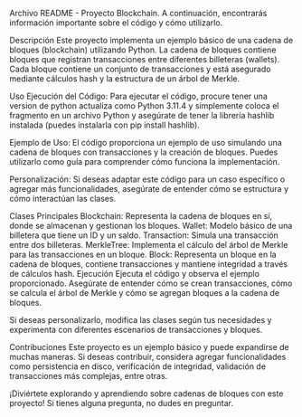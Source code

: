Archivo README - Proyecto Blockchain.
 A continuación, encontrarás información importante sobre el código y cómo utilizarlo.

Descripción
Este proyecto implementa un ejemplo básico de una cadena de bloques (blockchain) utilizando Python. La cadena de bloques contiene bloques que registran transacciones entre diferentes billeteras (wallets). Cada bloque contiene un conjunto de transacciones y está asegurado mediante cálculos hash y la estructura de un árbol de Merkle.

Uso
Ejecución del Código: Para ejecutar el código, procure tener una version de python actualiza como Python 3.11.4 y  simplemente coloca el fragmento en un archivo Python y asegúrate de tener la librería hashlib instalada (puedes instalarla con pip install hashlib).

Ejemplo de Uso: El código proporciona un ejemplo de uso simulando una cadena de bloques con transacciones y la creación de bloques. Puedes utilizarlo como guía para comprender cómo funciona la implementación.

Personalización: Si deseas adaptar este código para un caso específico o agregar más funcionalidades, asegúrate de entender cómo se estructura y cómo interactúan las clases.

Clases Principales
Blockchain: Representa la cadena de bloques en sí, donde se almacenan y gestionan los bloques.
Wallet: Modelo básico de una billetera que tiene un ID y un saldo.
Transaction: Simula una transacción entre dos billeteras.
MerkleTree: Implementa el cálculo del árbol de Merkle para las transacciones en un bloque.
Block: Representa un bloque en la cadena de bloques, contiene transacciones y mantiene integridad a través de cálculos hash.
Ejecución
Ejecuta el código y observa el ejemplo proporcionado. Asegúrate de entender cómo se crean transacciones, cómo se calcula el árbol de Merkle y cómo se agregan bloques a la cadena de bloques.

Si deseas personalizarlo, modifica las clases según tus necesidades y experimenta con diferentes escenarios de transacciones y bloques.

Contribuciones
Este proyecto es un ejemplo básico y puede expandirse de muchas maneras. Si deseas contribuir, considera agregar funcionalidades como persistencia en disco, verificación de integridad, validación de transacciones más complejas, entre otras.

¡Diviértete explorando y aprendiendo sobre cadenas de bloques con este proyecto! Si tienes alguna pregunta, no dudes en preguntar.
